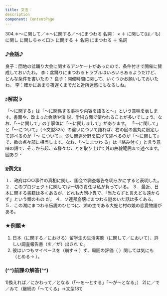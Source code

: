 ```yaml
---
title: 文法：
description
component: ContentPage
---
```



304.＊～に関して／＊～に関する／～にまつわる
名詞： × ＋ に関して(は／も)
に関し に関しちゃ＜口＞ に関する ＋ 名詞 にまつわる ＋ 名詞
### ♪会話♪
良子：団地の盆踊り大会に関するアンケートがあったので、条件付きで開催に賛成しておいたわ。
李：盆踊りにまつわるトラブルはいろいろあるようだけど、どんな条件を書いたの？
良子：開催時間に関して、いくつかお願いしておいたわ。
李：確かにあまり夜遅くまでだと近所迷惑にもなるしね。
### ♯解説♭
「～に関する」は「～に関係する事柄や内容を語ると～」という意味を表します。書面や、改まった会話や演 説、学術方面で使われることが多いでしょう。なお、「～に関して」の丁寧体に「～に関しまして」があります。 「～に関して」と「～について」（→文型325）の違いについて語れば、右の図の黒丸に限定して述べるのが「～ について」、少し関連分野を広げて述べるのが「～に関して」で、数の点々部に相当します。なお、「～にまつわ る」は「絡み付く」と言う意味の語で、そこから起こる様々なことを取り上げて外の曲線範囲まで述べます。
図あり ･
### §例文§
１．政府は○○事件の真相に関し、国会で調査報告を明らかにすると表明した。
２．このプロジェクトに関しては一切の責任は私が負っている。
３．最近、日本に関する書籍は多くあるが、どれも大同小異で、「当たらずと言えども遠からず」という類のもの だ。
４．ソ連邦崩壊にまつわる謎めいた話は多くある。
５．この湖にまつわる伝説のひとつに、湖の主である大蛇と村の娘の恋愛物語がある。
### ★例題★
1) 日本（に関する／における）留学生の生活実態（に関して／において）、詳しい調査報告書（を／が）出され
た。      
2) 彼はいつもマイペースを（崩す→ ）ず、周囲の評価（ ）関しては気にも（とめる→ ）。
### (^^)前課の解答(^^)
1)換えれば／にかわって／となる（「～を～とする」「～が～となる」）
2)に／で／みて（継続の「～てくる」→文型181）
